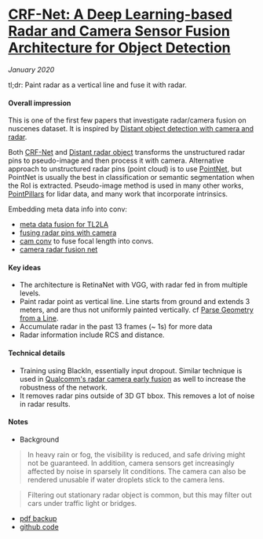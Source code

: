 # [CRF-Net: A Deep Learning-based Radar and Camera Sensor Fusion Architecture for Object Detection](https://ieeexplore.ieee.org/abstract/document/8916629/) 

_January 2020_

tl;dr: Paint radar as a vertical line and fuse it with radar. 

#### Overall impression
This is one of the first few papers that investigate radar/camera fusion on nuscenes dataset. It is inspired by [Distant object detection with camera and radar](distant_object_radar.md).

Both [CRF-Net](crf_net.md) and [Distant radar object](distant_object_radar.md) transforms the unstructured radar pins to pseudo-image and then process it with camera. Alternative approach to unstructured radar pins (point cloud) is to use [PointNet](pointnet.md), but PointNet is usually the best in classification or semantic segmentation when the RoI is extracted. Pseudo-image method is used in many other works, [PointPillars](point_pillars.md) for lidar data, and many work that incorporate intrinsics.

Embedding meta data info into conv:

- [meta data fusion for TL2LA](deep_lane_association.md)
- [fusing radar pins with camera](distant_object_radar.md)
- [cam conv](cam_conv.md) to fuse focal length into convs.
- [camera radar fusion net](crf_net.md)

#### Key ideas
- The architecture is RetinaNet with VGG, with radar fed in from multiple levels.
- Paint radar point as vertical line. Line starts from ground and extends 3 meters, and are thus not uniformly painted vertically. cf [Parse Geometry from a Line](depth_from_one_line.md).
- Accumulate radar in the past 13 frames (~ 1s) for more data
- Radar information include RCS and distance.

#### Technical details
- Training using BlackIn, essentially input dropout. Similar technique is used in [Qualcomm's radar camera early fusion](radar_camera_qcom.md) as well to increase the robustness of the network.
- It removes radar pins outside of 3D GT bbox. This removes a lot of noise in radar results.

#### Notes
- Background

> In heavy rain or fog, the visibility is reduced, and safe driving might not be guaranteed. In addition, camera sensors get increasingly affected by noise in sparsely lit conditions. The camera can also be rendered unusable if water droplets stick to the camera lens.

> Filtering out stationary radar object is common, but this may filter out cars under traffic light or bridges.

- [pdf backup](https://www.dropbox.com/s/5iftol6j5oq6t16/crf_net.pdf?dl=0)
- [github code](https://github.com/TUMFTM/CameraRadarFusionNet)

